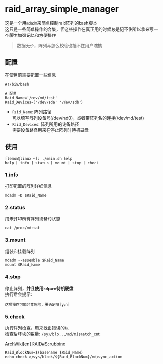 # raid_array_simple_manager

这是一个用`mdadm`来简单控制raid阵列的bash脚本\
这只是一些简单操作的合集，但这些操作在真正用的时候总是记不住所以拿来写一个脚本加强记忆和方便操作

> 数据无价，阵列再怎么校验也挡不住用户瞎搞

## 配置

在使用前需要配置一些信息

```shell
#!/bin/bash

# 配置
Raid_Name='/dev/md/test'
Raid_Devices=('/dev/sda' '/dev/sdb')
```

- `Raid_Name`: 阵列路径\
  可以填写阵列设备号(/dev/md0)，或者带阵列名的连接(/dev/md/test)
- `Raid_Devices`: 阵列所用的设备路径\
  需要设备路径用来在停止阵列时待机磁盘

## 使用

```shell
[lemon@linux ~]: ./main.sh help
help | info | status | mount | stop | check
```

### 1.info

打印配置的阵列详细信息

```shell
mdadm -D $Raid_Name
```

### 2.status

用来打印所有阵列设备的状态

```shell
cat /proc/mdstat
```

### 3.mount

组装和挂载阵列

```shell
mdadm --assemble $Raid_Name
mount $Raid_Name
```

### 4.stop

停止阵列，**并且使用`hdparm`待机硬盘**\
执行后会提示:

```shell
这项操作可能非常危险，要确定吗[y/n]
```

### 5.check

执行阵列检查，用来找出错误的块\
检查后坏块的数量: `/sys/blo.../md/mismatch_cnt`

[ArchWiki[en] RAID#Scrubbing](https://wiki.archlinux.org/title/RAID#Scrubbing)

```shell
Raid_BlockNum=$(basename $Raid_Name)
echo check >/sys/block/${Raid_BlockNum}/md/sync_action
```
